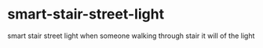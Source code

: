# smart-stair-street-light
smart stair street light when someone walking through stair  it will of the light
